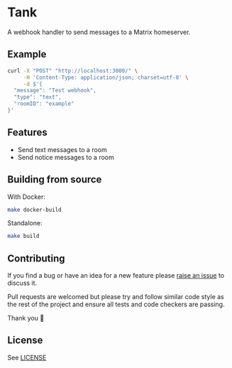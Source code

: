 # Tank

A webhook handler to send messages to a Matrix homeserver.

## Example

```sh
curl -X "POST" "http://localhost:3000/" \
     -H 'Content-Type: application/json; charset=utf-8' \
     -d $'{
  "message": "Test webhook",
  "type": "text",
  "roomID": "example"
}'
```

## Features

* Send text messages to a room
* Send notice messages to a room

## Building from source

With Docker:

```sh
make docker-build
```

Standalone:

```sh
make build
```

## Contributing

If you find a bug or have an idea for a new feature please [raise an issue](issues/new) to discuss it.

Pull requests are welcomed but please try and follow similar code style as the rest of the project and ensure all tests and code checkers are passing.

Thank you 💛

## License

See [LICENSE](LICENSE)
